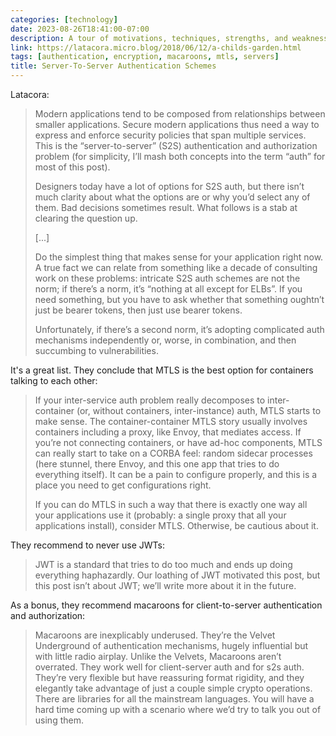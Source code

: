 ```yaml
---
categories: [technology]
date: 2023-08-26T18:41:00-07:00
description: A tour of motivations, techniques, strengths, and weaknesses.
link: https://latacora.micro.blog/2018/06/12/a-childs-garden.html
tags: [authentication, encryption, macaroons, mtls, servers]
title: Server-To-Server Authentication Schemes
---
```


Latacora:

>Modern applications tend to be composed from relationships between smaller applications. Secure modern applications thus need a way to express and enforce security policies that span multiple services. This is the “server-to-server” (S2S) authentication and authorization problem (for simplicity, I’ll mash both concepts into the term “auth” for most of this post).
>
>Designers today have a lot of options for S2S auth, but there isn’t much clarity about what the options are or why you’d select any of them. Bad decisions sometimes result. What follows is a stab at clearing the question up.
>
>[...]
>
>Do the simplest thing that makes sense for your application right now. A true fact we can relate from something like a decade of consulting work on these problems: intricate S2S auth schemes are not the norm; if there’s a norm, it’s “nothing at all except for ELBs”. If you need something, but you have to ask whether that something oughtn’t just be bearer tokens, then just use bearer tokens.
>
>Unfortunately, if there’s a second norm, it’s adopting complicated auth mechanisms independently or, worse, in combination, and then succumbing to vulnerabilities.

It's a great list. They conclude that MTLS is the best option for containers talking to each other:

>If your inter-service auth problem really decomposes to inter-container (or, without containers, inter-instance) auth, MTLS starts to make sense. The container-container MTLS story usually involves containers including a proxy, like Envoy, that mediates access. If you’re not connecting containers, or have ad-hoc components, MTLS can really start to take on a CORBA feel: random sidecar processes (here stunnel, there Envoy, and this one app that tries to do everything itself). It can be a pain to configure properly, and this is a place you need to get configurations right.
>
>If you can do MTLS in such a way that there is exactly one way all your applications use it (probably: a single proxy that all your applications install), consider MTLS. Otherwise, be cautious about it.

They recommend to never use JWTs:

>JWT is a standard that tries to do too much and ends up doing everything haphazardly. Our loathing of JWT motivated this post, but this post isn’t about JWT; we’ll write more about it in the future.

As a bonus, they recommend macaroons for client-to-server authentication and authorization:

>Macaroons are inexplicably underused. They’re the Velvet Underground of authentication mechanisms, hugely influential but with little radio airplay. Unlike the Velvets, Macaroons aren’t overrated. They work well for client-server auth and for s2s auth. They’re very flexible but have reassuring format rigidity, and they elegantly take advantage of just a couple simple crypto operations. There are libraries for all the mainstream languages. You will have a hard time coming up with a scenario where we’d try to talk you out of using them.
